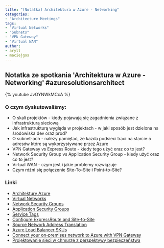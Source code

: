 ```yaml
---
title: "[Notatka] Architektura w Azure - Networking"
categories:
- "Architecture Meetings"
tags:
- "Virtual Networks"
- "Subnets"
- "VPN Gateway"
- "Virtual WAN"
author:
- aryll
- maciejgos
---
```


## Notatka ze spotkania 'Architektura w Azure - Networking' #azuresolutionsarchitect

{% youtube JvOYNWkMCcA %}

### O czym dyskutowaliśmy:
- O skali projektów - kiedy pojawają się zagadnienia związane z infrastrukturą sieciową
- Jak infrastrukturą wygląda w projektach - w jaki sposób jest dzielona na środowiska dev oraz prod?
- O subnet-ach - należy pamiętać, że kazda podsieci traci na starcie 5 adresów które są wykorzystywane przez Azure
- VPN Gateway vs Express Route - kiedy tego użyć oraz co to jest?
- Network Security Group vs Application Security Group - kiedy użyć oraz co to jest?
- Virtual WAN - czym jest i jakie problemy rozwiązuje
- Czym różni się połączenie Site-To-Site i Point-to-Site?

### Linki
- [Architektury Azure](https://docs.microsoft.com/en-us/azure/architecture/browse/)
- [Virtual Networks](https://docs.microsoft.com/en-us/azure/virtual-network)
- [Network Security Groups](https://docs.microsoft.com/en-us/azure/virtual-network/network-security-groups-overview)
- [Application Security Groups](https://docs.microsoft.com/en-us/azure/virtual-network/application-security-groups)
- [Service Tags](https://docs.microsoft.com/en-us/azure/virtual-network/service-tags-overview)
- [Configure ExpressRoute and Site-to-Site](https://docs.microsoft.com/en-us/azure/expressroute/expressroute-howto-coexist-resource-manager)
- [Source Network Address Translation](https://docs.microsoft.com/en-us/azure/load-balancer/load-balancer-outbound-connections)
- [Azure Load Balancer SKUs](https://docs.microsoft.com/en-us/azure/load-balancer/skus)
- [Connect your on-premises network to Azure with VPN Gateway](https://docs.microsoft.com/en-us/learn/modules/connect-on-premises-network-with-vpn-gateway)
- [Projektowanie sieci w chmurze z perspektywy bezpieczeństwa](https://www.youtube.com/watch?v=7EJtmX1Vcmc)
